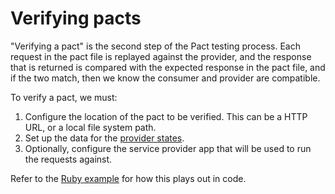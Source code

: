 # Verifying pacts
"Verifying a pact" is the second step of the Pact testing process. Each request in the pact file is replayed against
the provider, and the response that is returned is compared with the expected response in the pact file, and if the two
match, then we know the consumer and provider are compatible.

To verify a pact, we must:

1. Configure the location of the pact to be verified. This can be a HTTP URL, or a local file system path.
1. Set up the data for the [provider states](./provider_states.md).
1. Optionally, configure the service provider app that will be used to run the requests against.

Refer to the [Ruby example](ruby/verifying_pacts.md) for how this plays out in code.